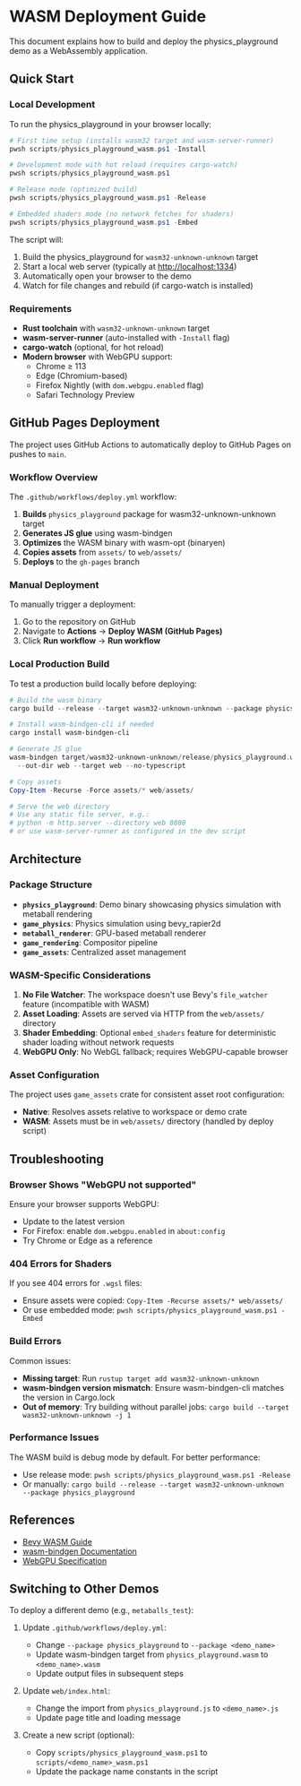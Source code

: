 # WASM Deployment Guide

This document explains how to build and deploy the physics_playground demo as a WebAssembly application.

## Quick Start

### Local Development

To run the physics_playground in your browser locally:

```powershell
# First time setup (installs wasm32 target and wasm-server-runner)
pwsh scripts/physics_playground_wasm.ps1 -Install

# Development mode with hot reload (requires cargo-watch)
pwsh scripts/physics_playground_wasm.ps1

# Release mode (optimized build)
pwsh scripts/physics_playground_wasm.ps1 -Release

# Embedded shaders mode (no network fetches for shaders)
pwsh scripts/physics_playground_wasm.ps1 -Embed
```

The script will:

1. Build the physics_playground for `wasm32-unknown-unknown` target
2. Start a local web server (typically at <http://localhost:1334>)
3. Automatically open your browser to the demo
4. Watch for file changes and rebuild (if cargo-watch is installed)

### Requirements

- **Rust toolchain** with `wasm32-unknown-unknown` target
- **wasm-server-runner** (auto-installed with `-Install` flag)
- **cargo-watch** (optional, for hot reload)
- **Modern browser** with WebGPU support:
  - Chrome ≥ 113
  - Edge (Chromium-based)
  - Firefox Nightly (with `dom.webgpu.enabled` flag)
  - Safari Technology Preview

## GitHub Pages Deployment

The project uses GitHub Actions to automatically deploy to GitHub Pages on pushes to `main`.

### Workflow Overview

The `.github/workflows/deploy.yml` workflow:

1. **Builds** `physics_playground` package for wasm32-unknown-unknown target
2. **Generates JS glue** using wasm-bindgen
3. **Optimizes** the WASM binary with wasm-opt (binaryen)
4. **Copies assets** from `assets/` to `web/assets/`
5. **Deploys** to the `gh-pages` branch

### Manual Deployment

To manually trigger a deployment:

1. Go to the repository on GitHub
2. Navigate to **Actions** → **Deploy WASM (GitHub Pages)**
3. Click **Run workflow** → **Run workflow**

### Local Production Build

To test a production build locally before deploying:

```powershell
# Build the wasm binary
cargo build --release --target wasm32-unknown-unknown --package physics_playground

# Install wasm-bindgen-cli if needed
cargo install wasm-bindgen-cli

# Generate JS glue
wasm-bindgen target/wasm32-unknown-unknown/release/physics_playground.wasm `
  --out-dir web --target web --no-typescript

# Copy assets
Copy-Item -Recurse -Force assets/* web/assets/

# Serve the web directory
# Use any static file server, e.g.:
# python -m http.server --directory web 8080
# or use wasm-server-runner as configured in the dev script
```

## Architecture

### Package Structure

- **`physics_playground`**: Demo binary showcasing physics simulation with metaball rendering
- **`game_physics`**: Physics simulation using bevy_rapier2d
- **`metaball_renderer`**: GPU-based metaball renderer
- **`game_rendering`**: Compositor pipeline
- **`game_assets`**: Centralized asset management

### WASM-Specific Considerations

1. **No File Watcher**: The workspace doesn't use Bevy's `file_watcher` feature (incompatible with WASM)
2. **Asset Loading**: Assets are served via HTTP from the `web/assets/` directory
3. **Shader Embedding**: Optional `embed_shaders` feature for deterministic shader loading without network requests
4. **WebGPU Only**: No WebGL fallback; requires WebGPU-capable browser

### Asset Configuration

The project uses `game_assets` crate for consistent asset root configuration:

- **Native**: Resolves assets relative to workspace or demo crate
- **WASM**: Assets must be in `web/assets/` directory (handled by deploy script)

## Troubleshooting

### Browser Shows "WebGPU not supported"

Ensure your browser supports WebGPU:

- Update to the latest version
- For Firefox: enable `dom.webgpu.enabled` in `about:config`
- Try Chrome or Edge as a reference

### 404 Errors for Shaders

If you see 404 errors for `.wgsl` files:

- Ensure assets were copied: `Copy-Item -Recurse assets/* web/assets/`
- Or use embedded mode: `pwsh scripts/physics_playground_wasm.ps1 -Embed`

### Build Errors

Common issues:

- **Missing target**: Run `rustup target add wasm32-unknown-unknown`
- **wasm-bindgen version mismatch**: Ensure wasm-bindgen-cli matches the version in Cargo.lock
- **Out of memory**: Try building without parallel jobs: `cargo build --target wasm32-unknown-unknown -j 1`

### Performance Issues

The WASM build is debug mode by default. For better performance:

- Use release mode: `pwsh scripts/physics_playground_wasm.ps1 -Release`
- Or manually: `cargo build --release --target wasm32-unknown-unknown --package physics_playground`

## References

- [Bevy WASM Guide](https://bevy-cheatbook.github.io/platforms/wasm.html)
- [wasm-bindgen Documentation](https://rustwasm.github.io/wasm-bindgen/)
- [WebGPU Specification](https://www.w3.org/TR/webgpu/)

## Switching to Other Demos

To deploy a different demo (e.g., `metaballs_test`):

1. Update `.github/workflows/deploy.yml`:
   - Change `--package physics_playground` to `--package <demo_name>`
   - Update wasm-bindgen target from `physics_playground.wasm` to `<demo_name>.wasm`
   - Update output files in subsequent steps

2. Update `web/index.html`:
   - Change the import from `physics_playground.js` to `<demo_name>.js`
   - Update page title and loading message

3. Create a new script (optional):
   - Copy `scripts/physics_playground_wasm.ps1` to `scripts/<demo_name>_wasm.ps1`
   - Update the package name constants in the script
